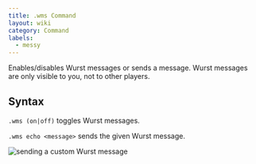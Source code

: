 ```yaml
---
title: .wms Command
layout: wiki
category: Command
labels:
  - messy
---
```

Enables/disables Wurst messages or sends a message. Wurst messages are only visible to you, not to other players.

## Syntax
`.wms (on|off)` toggles Wurst messages.

`.wms echo <message>` sends the given Wurst message.

![sending a custom Wurst message](https://cloud.githubusercontent.com/assets/10100202/8334798/2de50484-1a9a-11e5-94f2-bf2f0e09995c.png)
